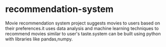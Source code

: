 # recommendation-system
Movie recommendation system project suggests movies to users based on their preferences.it uses data analysis and machine learning techniques to recommend movies similar to user's taste.system can be built using python with libraries like pandas,numpy. 
